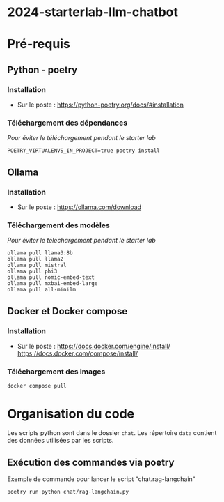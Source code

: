 # 2024-starterlab-llm-chatbot


# Pré-requis

## Python - poetry

### Installation

- Sur le poste : https://python-poetry.org/docs/#installation

### Téléchargement des dépendances

*Pour éviter le téléchargement pendant le starter lab*

```
POETRY_VIRTUALENVS_IN_PROJECT=true poetry install
```

## Ollama

### Installation

- Sur le poste : https://ollama.com/download

### Téléchargement des modèles

*Pour éviter le téléchargement pendant le starter lab*

```
ollama pull llama3:8b
ollama pull llama2
ollama pull mistral
ollama pull phi3
ollama pull nomic-embed-text
ollama pull mxbai-embed-large
ollama pull all-minilm
```

## Docker et Docker compose

### Installation

- Sur le poste : https://docs.docker.com/engine/install/ https://docs.docker.com/compose/install/

### Téléchargement des images

```
docker compose pull
```

# Organisation du code

Les scripts python sont dans le dossier `chat`.
Les répertoire `data` contient des données utilisées par les scripts.

## Exécution des commandes via poetry

Exemple de commande pour lancer le script "chat.rag-langchain"
```
poetry run python chat/rag-langchain.py
```
